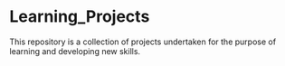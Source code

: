 # Learning_Projects
This repository is a collection of projects undertaken for the purpose of learning and developing new skills.
